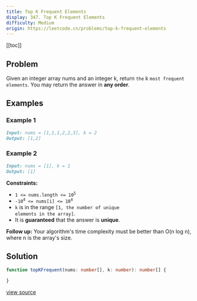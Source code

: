 ```yaml
---
title: Top K Frequent Elements
display: 347. Top K Frequent Elements
difficulty: Medium
origin: https://leetcode.cn/problems/top-k-frequent-elements
---
```


[[toc]]

## Problem

Given an integer array nums and an integer k, return `the` k `most frequent elements`. You may return the answer in **any order**.

## Examples

### Example 1

```md
Input: nums = [1,1,1,2,2,3], k = 2
Output: [1,2]
```

### Example 2

```md
Input: nums = [1], k = 1
Output: [1]
```

**Constraints:**

- <code>1 &lt;= nums.length &lt;= 10<sup>5</sup></code>
- <code>-10<sup>4</sup> &lt;= nums[i] &lt;= 10<sup>4</sup></code>
- <code>k</code> is in the range <code>[1, the number of unique elements in the array]</code>.
- It is **guaranteed** that the answer is **unique**.

**Follow up:** Your algorithm's time complexity must be better than O(n log n), where n is the array's size.

## Solution

```ts
function topKFrequent(nums: number[], k: number): number[] {

}
```

[view source](https://leetcode.cn/problems/top-k-frequent-elements)
